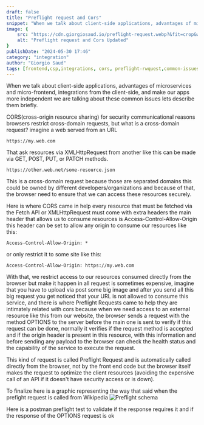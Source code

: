 ```yaml
---
draft: false
title: "Preflight request and Cors"
snippet: "When we talk about client-side applications, advantages of microservices and micro-frontend, integrations from the client-side, and make our apps more independent we are talking about these common issues"
image: {
    src: "https://cdn.giorgiosaud.io/preflight-request.webp?&fit=crop&w=430&h=240",
    alt: "Preflight request and Cors Updated"
}
publishDate: "2024-05-30 17:46"
category: "integration"
author: "Giorgio Saud"
tags: [frontend,csp,integrations, cors, preflight-rwquest,common-issues]
---
```

When we talk about client-side applications, advantages of microservices and micro-frontend, integrations from the client-side, and make our apps more independent we are talking about these common issues lets describe them briefly.

CORS(cross-origin resource sharing) for security communicational reasons browsers restrict cross-domain requests, but what is a cross-domain request? imagine a web served from an URL

```https://my.web.com```

That ask resources via XMLHttpRequest from another like this can be made via GET, POST, PUT, or PATCH methods.

```https://other.web.net/some-resource.json```

This is a cross-domain request because those are separated domains this could be owned by different developers/organizations and because of that, the browser need to ensure that we can access these resources securely.

Here is where CORS came in help every resource that must be fetched via the Fetch API or XMLHttpRequest must come with extra headers the main header that allows us to consume resources is Access-Control-Allow-Origin this header can be set to allow any origin to consume our resources like this:

```Access-Control-Allow-Origin: *```

or only restrict it to some site like this:

```Access-Control-Allow-Origin: https://my.web.com```

With that, we restrict access to our resources consumed directly from the browser but make it happen in all request is sometimes expensive, imagine that you have to upload via post some big image and after you send all this big request you get noticed that your URL is not allowed to consume this service, and there is where Preflight Requests came to help they are intimately related with cors because when we need access to an external resource like this from our website, the browser sends a request with the method OPTIONS to the server before the main one is sent to verify if this request can be done, normally it verifies if the request method is accepted and if the origin header is present in this resource, with this information and before sending any payload to the browser can check the health status and the capability of the service to execute the request.

This kind of request is called Preflight Request and is automatically called directly from the browser, not by the front end code but the browser itself makes the request to optimize the client resources (avoiding the expensive call of an API if it doesn't have security access or is down).

To finalize here is a graphic representing the way that said when the prefight request is called from Wikipedia
![Preflight schema](https://cdn.giorgiosaud.io/preflight%20schema.webp)

Here is a postman preflight test to validate if the response requires it and if the response of the OPTIONS request is ok
<script src="https://gist.github.com/Giorgiosaud/b01d2da46090f35ebbac533f1f0959b8.js"></script>